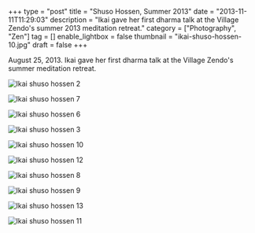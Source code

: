 +++
type = "post"
title = "Shuso Hossen, Summer 2013"
date = "2013-11-11T11:29:03"
description = "Ikai gave her first dharma talk at the Village Zendo's summer 2013 meditation retreat."
category = ["Photography", "Zen"]
tag = []
enable_lightbox = false
thumbnail = "ikai-shuso-hossen-10.jpg"
draft = false
+++

<p>August 25, 2013. Ikai gave her first dharma talk at the Village Zendo's summer meditation retreat.</p>
<p><img style="display:block; margin-left:auto; margin-right:auto;" src="ikai-shuso-hossen-2.jpg" alt="Ikai shuso hossen 2" title="Ikai shuso hossen 2" /></p>
<p><img style="display:block; margin-left:auto; margin-right:auto;" src="ikai-shuso-hossen-7.jpg" alt="Ikai shuso hossen 7" title="Ikai shuso hossen 7" /></p>
<p><img style="display:block; margin-left:auto; margin-right:auto;" src="ikai-shuso-hossen-6.jpg" alt="Ikai shuso hossen 6" title="Ikai shuso hossen 6" /></p>
<p><img style="display:block; margin-left:auto; margin-right:auto;" src="ikai-shuso-hossen-3.jpg" alt="Ikai shuso hossen 3" title="Ikai shuso hossen 3" /></p>
<p><img style="display:block; margin-left:auto; margin-right:auto;" src="ikai-shuso-hossen-10.jpg" alt="Ikai shuso hossen 10" title="Ikai shuso hossen 10" /></p>
<p><img style="display:block; margin-left:auto; margin-right:auto;" src="ikai-shuso-hossen-12.jpg" alt="Ikai shuso hossen 12" title="Ikai shuso hossen 12" /></p>
<p><img style="display:block; margin-left:auto; margin-right:auto;" src="ikai-shuso-hossen-8.jpg" alt="Ikai shuso hossen 8" title="Ikai shuso hossen 8" /></p>
<p><img style="display:block; margin-left:auto; margin-right:auto;" src="ikai-shuso-hossen-9.jpg" alt="Ikai shuso hossen 9" title="Ikai shuso hossen 9" /></p>
<p><img style="display:block; margin-left:auto; margin-right:auto;" src="ikai-shuso-hossen-13.jpg" alt="Ikai shuso hossen 13" title="Ikai shuso hossen 13" /></p>
<p><img style="display:block; margin-left:auto; margin-right:auto;" src="ikai-shuso-hossen-11.jpg" alt="Ikai shuso hossen 11" title="Ikai shuso hossen 11" /></p>
